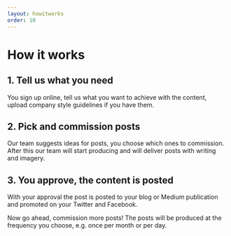 ```yaml
---
layout: howitworks
order: 10
---
```


# How it works

## 1. Tell us what you need
You sign up online, tell us what you want to achieve with the content, upload company style guidelines if you have them.

## 2. Pick and commission posts
Our team suggests ideas for posts, you choose which ones to commission. After this our team will start producing  and will deliver posts with writing and imagery.

## 3. You approve, the content is posted
With your approval the post is posted to your blog or Medium publication and promoted on your Twitter and Facebook.

Now go ahead, commission more posts! The posts will be produced at the frequency you choose, e.g. once per month or per day.
